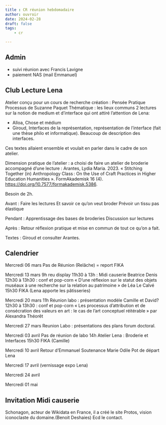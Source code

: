 ```yaml
---
title : CR réunion hebdomadaire
author: ouvroir
date: 2024-02-28
draft: false
tags:
    - cr

---
```

## Admin

- suivi réunion avec Francis Lavigne
- paiement NAS (mail Emmanuel)

## Club Lecture Lena
Atelier conçu pour un cours de recherche création : Pensée Pratique Processus de Suzanne Paquet
Thématique : les lieux communs
2 lectures sur la notion de medium et d’interface qui ont attiré l’attention de Lena: 
- Alloa, Chose et médium
- Giroud, Interfaces de la représentation, représentation de l’interface (fait une thèse philo et informatique). Beaucoup de description des interfaces. 

Ces textes allaient ensemble et voulait en parler dans le cadre de son atelier. 

Dimension pratique de l’atelier : a choisi de faire un atelier de broderie accompagné d’une lecture  : 
Arantes, Lydia Maria. 2023. « Stitching Together (in) Anthropology Class : On the Use of Craft Practices in Higher Education Humanities ». FormAkademisk 16 (4). https://doi.org/10.7577/formakademisk.5386.

Besoin de 2h. 

Avant : 
Faire les lectures
Et savoir ce qu’on veut broder
Prévoir un tissu pas élastique

Pendant : 
Apprentissage des bases de broderies
Discussion sur lectures

Après : 
Retour réflexion pratique et mise en commun de tout ce qu’on a fait. 

Textes : Giroud et consulter Arantes.

## Calendrier

Mercredi 06 mars
Pas de Réunion (Relâche) = report FIKA

Mercredi 13 mars
9h reu display
11h30 à 13h : Midi causerie Beatrice Denis
12h30 à 13h30 : conf et pop-corn « D’une réflexion sur le statut des objets muséaux à une recherche sur la relation au patrimoine » de Léa Le Calvé 
15h30 FIKA (Lena apporte les pâtisseries)

Mercredi 20 mars
11h Réunion labo : présentation modèle Camille et David? 
12h30 à 13h30 : conf et pop-corn « Les processus d’attribution et de consécration des valeurs en art : le cas de l’art conceptuel réitérable » par Alexandra Théorêt

Mercredi 27 mars
Reunion Labo : présentations des plans forum doctoral. 

Mercredi 03 avril 
Pas de réunion de labo 
14h Atelier Lena : Broderie et Interfaces
15h30 FIKA (Camille)

Mercredi 10 avril 
Retour d’Emmanuel
Soutenance Marie Odile
Pot de départ Lena

Mercredi 17 avril
(vernissage expo Lena)

Mercredi 24 avril 

Mercredi 01 mai


## Invitation Midi causerie
Schonagon, acteur de Wikidata en France, il a créé le site Protos, vision iconoclaste du domaine.(Benoit Deshaies)
Ecd le contact. 
